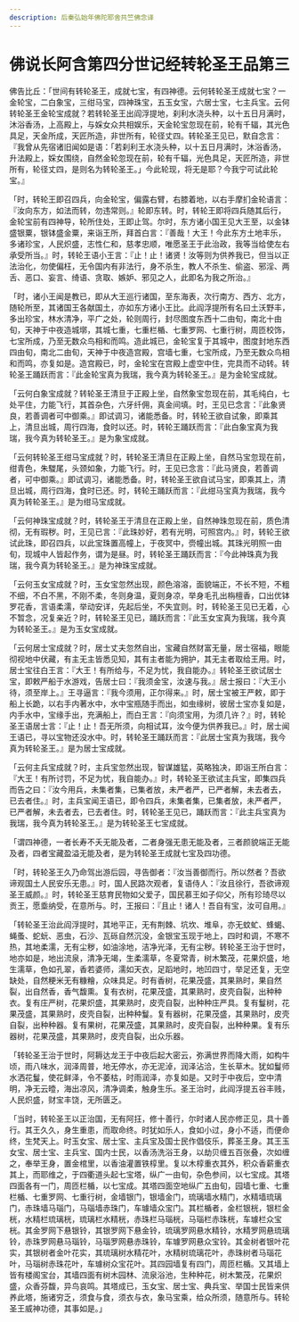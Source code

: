 ```yaml
---
description: 后秦弘始年佛陀耶舍共竺佛念译
---
```


# 佛说长阿含第四分世记经转轮圣王品第三

佛告比丘：「世间有转轮圣王，成就七宝，有四神德。云何转轮圣王成就七宝？一金轮宝，二白象宝，三绀马宝，四神珠宝，五玉女宝，六居士宝，七主兵宝。云何转轮圣王金轮宝成就？若转轮圣王出阎浮提地，刹利水浇头种，以十五日月满时，沐浴香汤，上高殿上，与婇女众共相娱乐，天金轮宝忽现在前，轮有千辐，其光色具足，天金所成，天匠所造，非世所有，轮径丈四。转轮圣王见已，默自念言：『我曾从先宿诸旧闻如是语：「若刹利王水浇头种，以十五日月满时，沐浴香汤，升法殿上，婇女围绕，自然金轮忽现在前，轮有千辐，光色具足，天匠所造，非世所有，轮径丈四，是则名为转轮圣王。」今此轮现，将无是耶？今我宁可试此轮宝。』

「时，转轮王即召四兵，向金轮宝，偏露右臂，右膝着地，以右手摩扪金轮语言：『汝向东方，如法而转，勿违常则。』轮即东转。时，转轮王即将四兵随其后行，金轮宝前有四神导，轮所住处，王即止驾。尔时，东方诸小国王见大王至，以金钵盛银粟，银钵盛金粟，来诣王所，拜首白言：『善哉！大王！今此东方土地丰乐，多诸珍宝，人民炽盛，志性仁和，慈孝忠顺，唯愿圣王于此治政，我等当给使左右承受所当。』时，转轮王语小王言：『止！止！诸贤！汝等则为供养我已，但当以正法治化，勿使偏枉，无令国内有非法行，身不杀生，教人不杀生、偷盗、邪淫、两舌、恶口、妄言、绮语、贪取、嫉妒、邪见之人，此即名为我之所治。』

「时，诸小王闻是教已，即从大王巡行诸国，至东海表，次行南方、西方、北方，随轮所至，其诸国王各献国土，亦如东方诸小王比。此阎浮提所有名曰土沃野丰，多出珍宝，林水清净，平广之处，轮则周行，封尽图度东西十二由旬，南北十由旬，天神于中夜造城墎，其城七重，七重栏楯、七重罗网、七重行树，周匝校饰，七宝所成，乃至无数众鸟相和而鸣。造此城已，金轮宝复于其城中，图度封地东西四由旬，南北二由旬，天神于中夜造宫殿，宫墙七重，七宝所成，乃至无数众鸟相和而鸣，亦复如是。造宫殿已，时，金轮宝在宫殿上虚空中住，完具而不动转。转轮圣王踊跃而言：『此金轮宝真为我瑞，我今真为转轮圣王。』是为金轮宝成就。

「云何白象宝成就？转轮圣王清旦于正殿上坐，自然象宝忽现在前，其毛纯白，七处平住，力能飞行，其首杂色，六牙纤佣，真金间填。时，王见已念言：『此象贤良，若善调者可中御乘。』即试调习，诸能悉备。时，转轮王欲自试象，即乘其上，清旦出城，周行四海，食时以还。时，转轮王踊跃而言：『此白象宝真为我瑞，我今真为转轮圣王。』是为象宝成就。

「云何转轮圣王绀马宝成就？时，转轮圣王清旦在正殿上坐，自然马宝忽现在前，绀青色，朱騣尾，头颈如象，力能飞行。时，王见已念言：『此马贤良，若善调者，可中御乘。』即试调习，诸能悉备。时，转轮圣王欲自试马宝，即乘其上，清旦出城，周行四海，食时已还。时，转轮王踊跃而言：『此绀马宝真为我瑞，我今真为转轮圣王。』是为绀马宝成就。

「云何神珠宝成就？时，转轮圣王于清旦在正殿上坐，自然神珠忽现在前，质色清彻，无有瑕秽。时，王见已言：『此珠妙好，若有光明，可照宫内。』时，转轮王欲试此珠，即召四兵，以此宝珠置高幢上，于夜冥中，赍幢出城。其珠光明照一由旬，现城中人皆起作务，谓为是昼。时，转轮圣王踊跃而言：『今此神珠真为我瑞，我今真为转轮圣王。』是为神珠宝成就。

「云何玉女宝成就？时，玉女宝忽然出现，颜色溶溶，面貌端正，不长不短，不粗不细，不白不黑，不刚不柔，冬则身温，夏则身凉，举身毛孔出栴檀香，口出优钵罗花香，言语柔濡，举动安详，先起后坐，不失宜则。时，转轮圣王见已无着，心不暂念，况复亲近？时，转轮圣王见已，踊跃而言：『此玉女宝真为我瑞，我今真为转轮圣王。』是为玉女宝成就。

「云何居士宝成就？时，居士丈夫忽然自出，宝藏自然财富无量，居士宿福，眼能彻视地中伏藏，有主无主皆悉见知，其有主者能为拥护，其无主者取给王用。时，居士宝往白王言：『大王！有所给与，不足为忧，我自能办。』转轮圣王欲试居士宝，即敕严船于水游戏，告居士曰：『我须金宝，汝速与我。』居士报曰：『大王小待，须至岸上。』王寻逼言：『我今须用，正尔得来。』时，居士宝被王严敕，即于船上长跪，以右手内著水中，水中宝瓶随手而出，如虫缘树，彼居士宝亦复如是，内手水中，宝缘手出，充满船上，而白王言：『向须宝用，为须几许？』时，转轮圣王语居士言：『止！止！吾无所须，向相试耳，汝今便为供养我已。』时，居士闻王语已，寻以宝物还没水中。时，转轮圣王踊跃而言：『此居士宝真为我瑞，我今真为转轮圣王。』是为居士宝成就。

「云何主兵宝成就？时，主兵宝忽然出现，智谋雄猛，英略独决，即诣王所白言：『大王！有所讨罚，不足为忧，我自能办。』时，转轮圣王欲试主兵宝，即集四兵而告之曰：『汝今用兵，未集者集，已集者放，未严者严，已严者解，未去者去，已去者住。』时，主兵宝闻王语已，即令四兵，未集者集，已集者放，未严者严，已严者解，未去者去，已去者住。时，转轮圣王见已，踊跃而言：『此主兵宝真为我瑞，我今真为转轮圣王。』是为转轮圣王七宝成就。

「谓四神德，一者长寿不夭无能及者，二者身强无患无能及者，三者颜貌端正无能及者，四者宝藏盈溢无能及者，是为转轮圣王成就七宝及四功德。

「时，转轮圣王久乃命驾出游后园，寻告御者：『汝当善御而行。所以然者？吾欲谛观国土人民安乐无患。』时，国人民路次观者，复语侍人：『汝且徐行，吾欲谛观圣王威颜。』时，转轮圣王慈育民物如父爱子，国民慕王如子仰父，所有珍琦尽以贡王，愿埀纳受，在意所与。时，王报曰：『且止！诸人！吾自有宝，汝可自用。』

「转轮圣王治此阎浮提时，其地平正，无有荆棘、坑坎、堆阜，亦无蚊虻、蜂蝎、蝇蚤、蛇蚖、恶虫，石沙、瓦砾自然沉没，金银宝玉现于地上，四时和调，不寒不热，其地柔濡，无有尘秽，如油涂地，洁净光泽，无有尘秽。转轮圣王治于世时，地亦如是，地出流泉，清净无竭，生柔濡草，冬夏常青，树木繁茂，花果炽盛，地生濡草，色如孔翠，香若婆师，濡如天衣，足蹈地时，地凹四寸，举足还复，无空缺处，自然粳米无有糠糩，众味具足。时有香树，花果茂盛，其果熟时，果自然裂，出自然香，香气馥熏。复有衣树，花果茂盛，其果熟时，皮壳自裂，出种种衣。复有庄严树，花果炽盛，其果熟时，皮壳自裂，出种种庄严具。复有鬘树，花果茂盛，其果熟时，皮壳自裂，出种种鬘。复有器树，花果茂盛，其果熟时，皮壳自裂，出种种器。复有果树，花果茂盛，其果熟时，皮壳自裂，出种种果。复有乐器树，花果茂盛，其果熟时，皮壳自裂，出众乐器。

「转轮圣王治于世时，阿耨达龙王于中夜后起大密云，弥满世界而降大雨，如构牛顷，雨八味水，润泽周普，地无停水，亦无泥淖，润泽沾洽，生长草木。犹如鬘师水洒花鬘，使花鲜泽，令不萎枯，时雨润泽，亦复如是。又时于中夜后，空中清明，净无云曀，海出凉风，清净调柔，触身生乐。圣王治时，此阎浮提五谷丰贱，人民炽盛，财宝丰饶，无所匮乏。

「当时，转轮圣王以正治国，无有阿抂，修十善行，尔时诸人民亦修正见，具十善行。其王久久，身生重患，而取命终。时犹如乐人，食如小过，身小不适，而便命终，生梵天上。时玉女宝、居士宝、主兵宝及国士民作倡伎乐，葬圣王身。其王玉女宝、居士宝、主兵宝、国内士民，以香汤洗浴王身，以劫贝缠五百张叠，次如缠之，奉举王身，置金棺里，以香油灌置铁椁里。复以木椁重衣其外，积众香薪重衣其上，而耶维之，于四衢道头起七宝塔，纵广一由旬，杂色参间，以七宝成。其塔四面各有一门，周匝栏楯，以七宝成。其塔四面空地纵广五由旬，园墙七重、七重栏楯、七重罗网、七重行树，金墙银门，银墙金门，琉璃墙水精门，水精墙琉璃门，赤珠墙马瑙门，马瑙墙赤珠门，车璩墙众宝门。其栏楯者，金栏银桄，银栏金桄，水精栏琉璃桄，琉璃栏水精桄，赤珠栏马瑙桄，马瑙栏赤珠桄，车璩栏众宝桄。其金罗网下悬银铃，其银罗网下悬金铃，琉璃罗网悬水精铃，水精罗网悬琉璃铃，赤珠罗网悬马瑙铃，马瑙罗网悬赤珠铃，车璩罗网悬众宝铃。其金树者银叶花实，其银树者金叶花实，其琉璃树水精花叶，水精树琉璃花叶，赤珠树者马瑙花叶，马瑙树赤珠花叶，车璩树众宝花叶。其四园墙复有四门，周匝栏楯。又其墙上皆有楼阁宝台，其墙四面有树木园林、流泉浴池，生种种花，树木繁茂，花果炽盛，众香芬馥，异鸟哀鸣。其塔成已，玉女宝、居士宝、典兵宝、举国士民皆来供养此塔，施诸穷乏，须食与食，须衣与衣，象马宝乘，给众所须，随意所与。转轮圣王威神功德，其事如是。」
